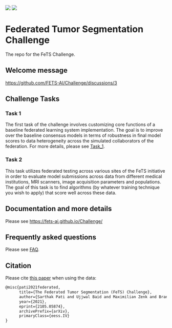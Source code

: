 <a href="https://arxiv.org/abs/2105.05874" alt="Citation"><img src="https://img.shields.io/badge/cite-citation-blue" /></a>
<a href="https://twitter.com/FeTS_Challenge" alt="Citation"><img src="https://img.shields.io/twitter/follow/fets_challenge?style=social" /></a>

# Federated Tumor Segmentation Challenge
The repo for the FeTS Challenge.

## Welcome message

https://github.com/FETS-AI/Challenge/discussions/3

## Challenge Tasks

### Task 1

The first task of the challenge involves customizing core functions of a baseline federated learning system implementation. The goal is to improve over the baseline consensus models in terms of robustness in final model scores to data heterogeneity across the simulated collaborators of the federation. For more details, please see [Task_1](./Task_1).

### Task 2

This task utilizes federated testing across various sites of the FeTS initiative in order to evaluate model submissions across data from different medical institutions, MRI scanners, image acquisition parameters and populations. The goal of this task is to find algorithms (by whatever training technique you wish to apply) that score well across these data. <!--- For more details, please see [Task_2](./Task_2). -->

## Documentation and more details

Please see https://fets-ai.github.io/Challenge/
## Frequently asked questions

Please see [FAQ](FAQ.md).

## Citation

Please cite [this paper](https://arxiv.org/abs/2105.05874) when using the data:

```latex
@misc{pati2021federated,
      title={The Federated Tumor Segmentation (FeTS) Challenge}, 
      author={Sarthak Pati and Ujjwal Baid and Maximilian Zenk and Brandon Edwards and Micah Sheller and G. Anthony Reina and Patrick Foley and Alexey Gruzdev and Jason Martin and Shadi Albarqouni and Yong Chen and Russell Taki Shinohara and Annika Reinke and David Zimmerer and John B. Freymann and Justin S. Kirby and Christos Davatzikos and Rivka R. Colen and Aikaterini Kotrotsou and Daniel Marcus and Mikhail Milchenko and Arash Nazer and Hassan Fathallah-Shaykh and Roland Wiest and Andras Jakab and Marc-Andre Weber and Abhishek Mahajan and Lena Maier-Hein and Jens Kleesiek and Bjoern Menze and Klaus Maier-Hein and Spyridon Bakas},
      year={2021},
      eprint={2105.05874},
      archivePrefix={arXiv},
      primaryClass={eess.IV}
}
```
